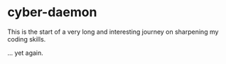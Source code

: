 # cyber-daemon

This is the start of a very long and interesting journey on sharpening my coding skills.

... yet again.
